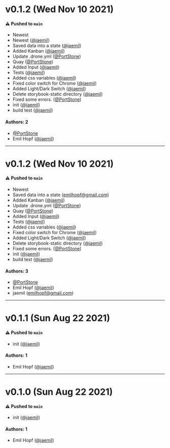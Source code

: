 # v0.1.2 (Wed Nov 10 2021)

#### ⚠️ Pushed to `main`

- Newest
- Newest ([@jaemil](https://github.com/jaemil))
- Saved data into a state ([@jaemil](https://github.com/jaemil))
- Added Kanban ([@jaemil](https://github.com/jaemil))
- Update .drone.yml ([@PortStone](https://github.com/PortStone))
- Quay ([@PortStone](https://github.com/PortStone))
- Added Input ([@jaemil](https://github.com/jaemil))
- Tests ([@jaemil](https://github.com/jaemil))
- Added css variables ([@jaemil](https://github.com/jaemil))
- Fixed color switch for Chrome ([@jaemil](https://github.com/jaemil))
- Added Light/Dark Switch ([@jaemil](https://github.com/jaemil))
- Delete storybook-static directory ([@jaemil](https://github.com/jaemil))
- Fixed some errors. ([@PortStone](https://github.com/PortStone))
- init ([@jaemil](https://github.com/jaemil))
- build test ([@jaemil](https://github.com/jaemil))

#### Authors: 2

- [@PortStone](https://github.com/PortStone)
- Emil Hopf ([@jaemil](https://github.com/jaemil))

---

# v0.1.2 (Wed Nov 10 2021)

#### ⚠️ Pushed to `main`

- Newest
- Saved data into a state (emilhopf@gmail.com)
- Added Kanban ([@jaemil](https://github.com/jaemil))
- Update .drone.yml ([@PortStone](https://github.com/PortStone))
- Quay ([@PortStone](https://github.com/PortStone))
- Added Input ([@jaemil](https://github.com/jaemil))
- Tests ([@jaemil](https://github.com/jaemil))
- Added css variables ([@jaemil](https://github.com/jaemil))
- Fixed color switch for Chrome ([@jaemil](https://github.com/jaemil))
- Added Light/Dark Switch ([@jaemil](https://github.com/jaemil))
- Delete storybook-static directory ([@jaemil](https://github.com/jaemil))
- Fixed some errors. ([@PortStone](https://github.com/PortStone))
- init ([@jaemil](https://github.com/jaemil))
- build test ([@jaemil](https://github.com/jaemil))

#### Authors: 3

- [@PortStone](https://github.com/PortStone)
- Emil Hopf ([@jaemil](https://github.com/jaemil))
- jaemil (emilhopf@gmail.com)

---

# v0.1.1 (Sun Aug 22 2021)

#### ⚠️ Pushed to `main`

- init ([@jaemil](https://github.com/jaemil))

#### Authors: 1

- Emil Hopf ([@jaemil](https://github.com/jaemil))

---

# v0.1.0 (Sun Aug 22 2021)

#### ⚠️ Pushed to `main`

- init ([@jaemil](https://github.com/jaemil))

#### Authors: 1

- Emil Hopf ([@jaemil](https://github.com/jaemil))
